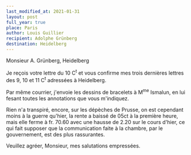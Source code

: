 ```yaml
---
last_modified_at: 2021-01-31
layout: post
full_year: true
place: Paris
author: Louis Guillier
recipient: Adolphe Grünberg
destination: Heidelberg
---
```


Monsieur A. Grünberg, Heidelberg

Je reçois votre lettre du 10 C<sup>t</sup> et vous confirme mes trois dernières lettres
des 9, 10 et 11 C<sup>t</sup> adressées à Heidelberg.

Par même courrier, j'envoie les dessins de bracelets à M<sup>me</sup> Ismalun, en lui
fesant toutes les annotations que vous m'indiquez.

Rien n'a transpiré, encore, sur les dépèches de Prusse, on est cependant moins
à la guerre qu'hier, la rente a baissé de 05ct à la première heure, mais elle
ferme à fr. 70.60 avec une hausse de 2.20 sur le cours d'hier, ce qui fait
supposer que la communication faite à la chambre, par le gouvernement, est des
plus rassurantes.

Veuillez agréer, Monsieur, mes salutations empressées.
